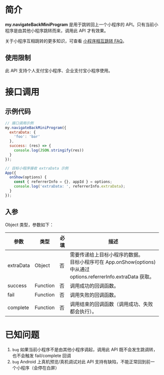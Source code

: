 # 简介
**my.navigateBackMiniProgram** 是用于跳转回上一个小程序的 API。只有当前小程序是由其他小程序跳转而来，调用此 API 才有效果。

关于小程序互相跳转的更多知识，可查看 [小程序相互跳转 FAQ](https://opendocs.alipay.com/mini/api/xqvxl4)。

## 使用限制
此 API 支持个人支付宝小程序、企业支付宝小程序使用。

# 接口调用

## 示例代码

```javascript
// 接口调用示例
my.navigateBackMiniProgram({
  extraData: {
    'foo': 'bar'
  },
  success: (res) => {
    console.log(JSON.stringify(res))
  }
});

// 目标小程序接收 extraData 示例
App({
  onShow(options) {
    const { referrerInfo = {}, appId } = options;
    console.log('extraData: ', referrerInfo.extraData);
  }
});
```

## 入参
Object 类型，参数如下：

| **参数** | **类型** | **必填** | **描述** |
| --- | --- | --- | --- |
| extraData | Object | 否 | 需要传递给上目标小程序的数据。<br>目标小程序可在 App.onShow(options) 中从通过 options.referrerInfo.extraData 获取。 |
| success | Function | 否 | 调用成功的回调函数。 |
| fail | Function | 否 | 调用失败的回调函数。 |
| complete | Function | 否 | 调用结束的回调函数（调用成功、失败都会执行）。 |

# 已知问题

1. `bug` 如果当前小程序不是由其他小程序调起，调用此 API 既不会发生跳调转，也不会触发 fail/complete 回调
2. `bug` Android 上真机预览/真机调试对此 API 支持有缺陷，不能正常回到前一个小程序（会停在白屏）
